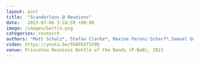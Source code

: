 ```yaml
---
layout: post
title:  "Scanderlous @ Reunions"
date:   2023-07-06 3:24:59 +00:00
image: /images/battle.png
categories: research    
authors: "Matt Schulz*, Stefan Clarke*, Maxine Peroni-Scharf*,Samuel Day-Weiss*, Alexander Raistrick* (* denotes equal contribution)"
video: https://youtu.be/5h8PEbT5V9Q
venue: Princeton Reunions Battle of the Bands (P-BoB), 2023
---
```

